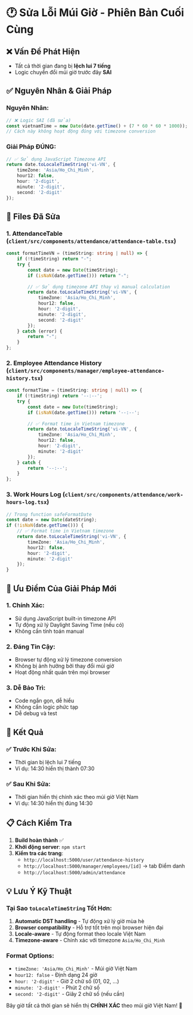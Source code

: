 # 🕐 Sửa Lỗi Múi Giờ - Phiên Bản Cuối Cùng

## ❌ **Vấn Đề Phát Hiện**
- Tất cả thời gian đang bị **lệch lui 7 tiếng**
- Logic chuyển đổi múi giờ trước đây **SAI**

## ✅ **Nguyên Nhân & Giải Pháp**

### **Nguyên Nhân:**
```typescript
// ❌ Logic SAI (đã sửa)
const vietnamTime = new Date(date.getTime() + (7 * 60 * 60 * 1000));
// Cách này không hoạt động đúng với timezone conversion
```

### **Giải Pháp ĐÚNG:**
```typescript
// ✅ Sử dụng JavaScript Timezone API
return date.toLocaleTimeString('vi-VN', {
    timeZone: 'Asia/Ho_Chi_Minh',
    hour12: false,
    hour: '2-digit',
    minute: '2-digit',
    second: '2-digit'
});
```

## 🔧 **Files Đã Sửa**

### **1. AttendanceTable** (`client/src/components/attendance/attendance-table.tsx`)
```typescript
const formatTimeVN = (timeString: string | null) => {
    if (!timeString) return "-";
    try {
        const date = new Date(timeString);
        if (isNaN(date.getTime())) return "-";
        
        // ✅ Sử dụng timezone API thay vì manual calculation
        return date.toLocaleTimeString('vi-VN', {
            timeZone: 'Asia/Ho_Chi_Minh',
            hour12: false,
            hour: '2-digit',
            minute: '2-digit',
            second: '2-digit'
        });
    } catch (error) {
        return "-";
    }
};
```

### **2. Employee Attendance History** (`client/src/components/manager/employee-attendance-history.tsx`)
```typescript
const formatTime = (timeString: string | null) => {
    if (!timeString) return '--:--';
    try {
        const date = new Date(timeString);
        if (isNaN(date.getTime())) return '--:--';
        
        // ✅ Format time in Vietnam timezone
        return date.toLocaleTimeString('vi-VN', {
            timeZone: 'Asia/Ho_Chi_Minh',
            hour12: false,
            hour: '2-digit',
            minute: '2-digit'
        });
    } catch {
        return '--:--';
    }
};
```

### **3. Work Hours Log** (`client/src/components/attendance/work-hours-log.tsx`)
```typescript
// Trong function safeFormatDate
const date = new Date(dateString);
if (!isNaN(date.getTime())) {
    // ✅ Format time in Vietnam timezone
    return date.toLocaleTimeString('vi-VN', {
        timeZone: 'Asia/Ho_Chi_Minh',
        hour12: false,
        hour: '2-digit',
        minute: '2-digit'
    });
}
```

## 🎯 **Ưu Điểm Của Giải Pháp Mới**

### **1. Chính Xác:**
- Sử dụng JavaScript built-in timezone API
- Tự động xử lý Daylight Saving Time (nếu có)
- Không cần tính toán manual

### **2. Đáng Tin Cậy:**
- Browser tự động xử lý timezone conversion
- Không bị ảnh hưởng bởi thay đổi múi giờ
- Hoạt động nhất quán trên mọi browser

### **3. Dễ Bảo Trì:**
- Code ngắn gọn, dễ hiểu
- Không cần logic phức tạp
- Dễ debug và test

## 🚀 **Kết Quả**

### **✅ Trước Khi Sửa:**
- Thời gian bị lệch lui 7 tiếng
- Ví dụ: 14:30 hiển thị thành 07:30

### **✅ Sau Khi Sửa:**
- Thời gian hiển thị chính xác theo múi giờ Việt Nam
- Ví dụ: 14:30 hiển thị đúng 14:30

## 📋 **Cách Kiểm Tra**

1. **Build hoàn thành** ✅
2. **Khởi động server**: `npm start`
3. **Kiểm tra các trang**:
   - `http://localhost:5000/user/attendance-history`
   - `http://localhost:5000/manager/employees/[id]` → tab Điểm danh
   - `http://localhost:5000/admin/attendance`

## 💡 **Lưu Ý Kỹ Thuật**

### **Tại Sao `toLocaleTimeString` Tốt Hơn:**
1. **Automatic DST handling** - Tự động xử lý giờ mùa hè
2. **Browser compatibility** - Hỗ trợ tốt trên mọi browser hiện đại
3. **Locale-aware** - Tự động format theo locale Việt Nam
4. **Timezone-aware** - Chính xác với timezone `Asia/Ho_Chi_Minh`

### **Format Options:**
- `timeZone: 'Asia/Ho_Chi_Minh'` - Múi giờ Việt Nam
- `hour12: false` - Định dạng 24 giờ
- `hour: '2-digit'` - Giờ 2 chữ số (01, 02, ...)
- `minute: '2-digit'` - Phút 2 chữ số
- `second: '2-digit'` - Giây 2 chữ số (nếu cần)

Bây giờ tất cả thời gian sẽ hiển thị **CHÍNH XÁC** theo múi giờ Việt Nam! 🎉
